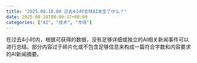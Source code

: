 ```yaml
---
title: "2025.08.18.08 过去4小时全球AI发生了什么？"
date: 2025-08-18T08:00:37+08:00
categories: ["AI", "技术", "市场"]
---
```


在过去4小时内，根据可获得的数据，没有足够详细或独立的AI相关新闻事件可以进行总结。部分内容过于碎片化或不包含足够信息来构成一篇符合字数和内容要求的AI新闻摘要。
